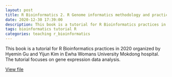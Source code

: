 ```yaml
---
layout: post
title: R Bioinformatics 2. R Genome informatics methodology and practice.
date: 2020-12-30 17:39:00
description: This book is a tutorial for R Bioinformatics practices in 2020 organized by Hyemin Gu and Yijun Kim in Ewha Womans University Mokdong hospital. The tutorial focuses on gene expression data analysis.
tags: bioinformatics tutorial R
categories: teaching r_bioinformatics
---
```


This book is a tutorial for R Bioinformatics practices in 2020 organized by Hyemin Gu and Yijun Kim in Ewha Womans University Mokdong hospital. The tutorial focuses on gene expression data analysis.

[View file](/assets/pdf/r_bioinformatics.pdf)
